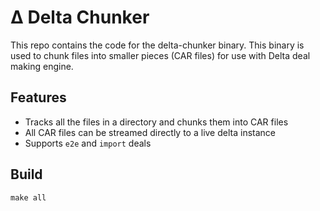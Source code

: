 # Δ Delta Chunker

This repo contains the code for the delta-chunker binary. This binary is used to chunk files into smaller pieces (CAR files) for use with Delta deal making engine.

## Features
- Tracks all the files in a directory and chunks them into CAR files
- All CAR files can be streamed directly to a live delta instance
- Supports `e2e` and `import` deals


## Build 
```
make all
```


